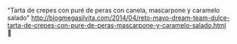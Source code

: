 "Tarta de crepes con puré de peras con canela, mascarpone y caramelo salado"	http://blogmegasilvita.com/2014/04/reto-mayo-dream-team-dulce-tarta-de-crepes-con-pure-de-peras-mascarpone-y-caramelo-salado.html	
਍